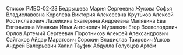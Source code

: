 Список РИБО-02-23
Бедрышева Мария Сергеевна
Жукова Софья Владиславовна
Королева Виктория Алексеевна
Крутьков Алексей Ростиславович
Лазейкина Екатерина Андреевна
Малявина Ева Евгеньевна
Манякин Илья Антонович
Муравкин Егор Всеволодович
Орлов Артемий Сергеевич
Поротников Алексей Александрович
Сайтаков Айдар Маратович
Сорокин Владислав Таирович
Ушков Андрей Валерьевич
Халил Тауфик Абдулла
Голубцов Артём
